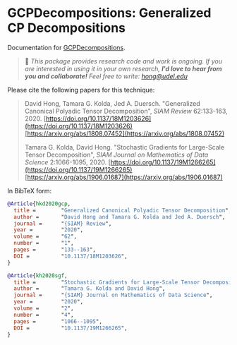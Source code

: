 # GCPDecompositions: Generalized CP Decompositions

Documentation for [GCPDecompositions](https://github.com/dahong67/GCPDecompositions.jl).

> 👋 *This package provides research code and work is ongoing.
> If you are interested in using it in your own research,
> **I'd love to hear from you and collaborate!**
> Feel free to write: [hong@udel.edu](mailto:hong@udel.edu)*

Please cite the following papers for this technique:

> David Hong, Tamara G. Kolda, Jed A. Duersch.
> "Generalized Canonical Polyadic Tensor Decomposition",
> *SIAM Review* 62:133-163, 2020.
> [https://doi.org/10.1137/18M1203626](https://doi.org/10.1137/18M1203626)
> [https://arxiv.org/abs/1808.07452](https://arxiv.org/abs/1808.07452)
>
> Tamara G. Kolda, David Hong.
> "Stochastic Gradients for Large-Scale Tensor Decomposition",
> *SIAM Journal on Mathematics of Data Science* 2:1066-1095, 2020.
> [https://doi.org/10.1137/19M1266265](https://doi.org/10.1137/19M1266265)
> [https://arxiv.org/abs/1906.01687](https://arxiv.org/abs/1906.01687)

In BibTeX form:
```bibtex
@Article{hkd2020gcp,
  title =        "Generalized Canonical Polyadic Tensor Decomposition",
  author =       "David Hong and Tamara G. Kolda and Jed A. Duersch",
  journal =      "{SIAM} Review",
  year =         "2020",
  volume =       "62",
  number =       "1",
  pages =        "133--163",
  DOI =          "10.1137/18M1203626",
}

@Article{kh2020sgf,
  title =        "Stochastic Gradients for Large-Scale Tensor Decomposition",
  author =       "Tamara G. Kolda and David Hong",
  journal =      "{SIAM} Journal on Mathematics of Data Science",
  year =         "2020",
  volume =       "2",
  number =       "4",
  pages =        "1066--1095",
  DOI =          "10.1137/19M1266265",
}
```
